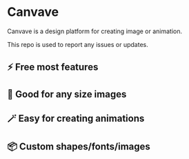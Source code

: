 # Canvave

Canvave is a design platform for creating image or animation.

This repo is used to report any issues or updates.

## ⚡️ Free most features


## 🎨 Good for any size images


## 🪄 Easy for creating animations


## 📦 Custom shapes/fonts/images

